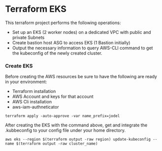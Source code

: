 # Terraform EKS
This terraform project performs the following operations:
- Set up an EKS (2 worker nodes) on a dedicated VPC with public and private Subnets
- Create bastion host ASG to access EKS (1 Bastion initially)
- Output the necessary information to query AWS-CLI command to get the kubeconfig of the newly created cluster.



### Create EKS 

Before creating the AWS resources be sure to have the following are ready in your environment:
* Terraform installation 
* AWS Account and keys for that account
* AWS Cli installation
* aws-iam-authneticator



```
terraform apply -auto-approve -var name_prefix=jodel
```

After creating the EKS with the command above, get and integrate the .kubbeconfig to your config file under your home directory.
```
aws eks --region $(terraform output -raw region) update-kubeconfig --name $(terraform output -raw cluster_name)
```
